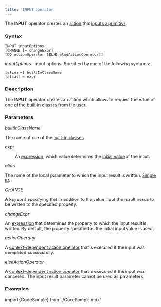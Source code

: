 ```yaml
---
title: 'INPUT operator'
---
```


The **INPUT** operator creates an [action](Actions.md) that [inputs a primitive](Primitive_input_INPUT.md).

### Syntax

    INPUT inputOptions 
    [CHANGE [= changeExpr]]
    [DO actionOperator [ELSE elseActionOperator]]

*inputOptions* - input options. Specified by one of the following syntaxes:

    [alias =] builtInClassName
    [alias] = expr

### Description

The **INPUT** operator creates an action which allows to request the value of one of the [built-in classes](Built-in_classes.md) from the user.

### Parameters

*builtInClassName*

The name of one of the [built-in classes](Built-in_classes.md). 

expr

        An [expression](Expression.md), which value determines the [initial value](Value_input.md#initial) of the input.

*alias*

The name of the local parameter to which the input result is written. [Simple ID](IDs.md#id-broken).

*CHANGE*

A keyword specifying that in addition to the value input the result needs to be written to the specified property.

*changeExpr*

An [expression](Expression.md) that determines the property to which the input result is written. By default, the property specified as the initial input value is used.

*actionOperator*

A [context-dependent action operator](Action_operator.md#contextdependent) that is executed if the input was completed successfully.

*elseActionOperator*

A [context-dependent action operator](Action_operator.md#contextdependent) that is executed if the input was cancelled. The input result parameter cannot be used as parameters.

### Examples


import {CodeSample} from './CodeSample.mdx'

<CodeSample url="https://documentation.lsfusion.org/sample?file=ActionSample&block=input"/>

  
